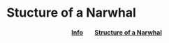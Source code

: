 # Stucture of a Narwhal
<h4 style={color:white;} align="center">
    <a href="#README.md">Info</a>
    &nbsp&nbsp&nbsp&nbsp&nbsp&nbsp
    <a href="#Structure-of-a-Narwhal.md"> Structure of a Narwhal </a>
  </h4>
